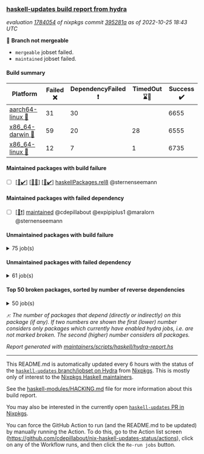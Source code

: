 ### [haskell-updates build report from hydra](https://hydra.nixos.org/jobset/nixpkgs/haskell-updates)
*evaluation [1784054](https://hydra.nixos.org/eval/1784054) of nixpkgs commit [395281a](https://github.com/NixOS/nixpkgs/commits/395281a0e9e764828297415d956bc1ab58003130) as of 2022-10-25 18:43 UTC*

:red_circle: **Branch not mergeable**
  * `mergeable` jobset failed.
  * `maintained` jobset failed.

#### Build summary

 | Platform | Failed :x: | DependencyFailed :heavy_exclamation_mark: | TimedOut :hourglass::no_entry_sign: | Success :heavy_check_mark: | 
 | --- | --- | --- | --- | --- | 
 | [aarch64-linux :iphone:](https://hydra.nixos.org/eval/1784054?filter=.aarch64-linux) | 31 | 30 |  | 6655 | 
 | [x86_64-darwin :apple:](https://hydra.nixos.org/eval/1784054?filter=.x86_64-darwin) | 59 | 20 | 28 | 6555 | 
 | [x86_64-linux :penguin:](https://hydra.nixos.org/eval/1784054?filter=.x86_64-linux) | 12 | 7 | 1 | 6735 | 
#### Maintained packages with build failure
- [ ] [[:iphone::heavy_check_mark:]](https://hydra.nixos.org/build/196421807) [[:apple::x:]](https://hydra.nixos.org/build/196413209) [[:penguin::heavy_check_mark:]](https://hydra.nixos.org/build/196423566) [haskellPackages.rel8](https://hydra.nixos.org/eval/1784054?filter=haskellPackages.rel8) @sternenseemann
#### Maintained packages with failed dependency
- [ ] [[:penguin::heavy_exclamation_mark:]](https://hydra.nixos.org/build/196426878) [maintained](https://hydra.nixos.org/eval/1784054?filter=maintained) @cdepillabout @expipiplus1 @maralorn @sternenseemann
#### Unmaintained packages with build failure
<details><summary>75 job(s) </summary>

- [ ] [[:iphone::x:]](https://hydra.nixos.org/build/196419181) [[:apple::heavy_check_mark:]](https://hydra.nixos.org/build/196410503) [[:penguin::heavy_check_mark:]](https://hydra.nixos.org/build/196413801) [haskellPackages.OrderedBits](https://hydra.nixos.org/eval/1784054?filter=haskellPackages.OrderedBits)  :arrow_heading_up: 5 | 36
- [ ] [[:iphone::heavy_check_mark:]](https://hydra.nixos.org/build/196404777) [[:apple::x:]](https://hydra.nixos.org/build/196416838) [[:penguin::heavy_check_mark:]](https://hydra.nixos.org/build/196420870) [haskellPackages.persistent-postgresql](https://hydra.nixos.org/eval/1784054?filter=haskellPackages.persistent-postgresql)  :arrow_heading_up: 5 | 24
- [ ] [[:iphone::x:]](https://hydra.nixos.org/build/196410164) [[:apple::heavy_check_mark:]](https://hydra.nixos.org/build/196411832) [[:penguin::heavy_check_mark:]](https://hydra.nixos.org/build/196412240) [haskellPackages.hw-json-simd](https://hydra.nixos.org/eval/1784054?filter=haskellPackages.hw-json-simd)  :arrow_heading_up: 4 | 8
- [ ] [[:iphone::x:]](https://hydra.nixos.org/build/196404666) [[:apple::heavy_check_mark:]](https://hydra.nixos.org/build/196419446) [[:penguin::heavy_check_mark:]](https://hydra.nixos.org/build/196404874) [haskellPackages.hw-simd](https://hydra.nixos.org/eval/1784054?filter=haskellPackages.hw-simd)  :arrow_heading_up: 4 | 8
- [ ] [[:iphone::x:]](https://hydra.nixos.org/build/196424852) [[:apple::x:]](https://hydra.nixos.org/build/196404831) [[:penguin::x:]](https://hydra.nixos.org/build/196419990) [haskellPackages.country](https://hydra.nixos.org/eval/1784054?filter=haskellPackages.country)  :arrow_heading_up: 2 | 2
- [ ] [[:iphone::x:]](https://hydra.nixos.org/build/196416598) [[:apple::heavy_check_mark:]](https://hydra.nixos.org/build/196421182) [[:penguin::heavy_check_mark:]](https://hydra.nixos.org/build/196423117) [haskellPackages.long-double](https://hydra.nixos.org/eval/1784054?filter=haskellPackages.long-double)  :arrow_heading_up: 2 | 2
- [ ] [[:iphone::x:]](https://hydra.nixos.org/build/196414531) [[:apple::x:]](https://hydra.nixos.org/build/196416009) [[:penguin::x:]](https://hydra.nixos.org/build/196412909) [haskellPackages.om-http](https://hydra.nixos.org/eval/1784054?filter=haskellPackages.om-http)  :arrow_heading_up: 2 | 2
- [ ] [[:iphone::x:]](https://hydra.nixos.org/build/196410842) [[:apple::x:]](https://hydra.nixos.org/build/196409180) [[:penguin::heavy_check_mark:]](https://hydra.nixos.org/build/196421434) [haskellPackages.quic](https://hydra.nixos.org/eval/1784054?filter=haskellPackages.quic)  :arrow_heading_up: 2 | 2
- [ ] [[:iphone::x:]](https://hydra.nixos.org/build/196406329) [[:apple::heavy_check_mark:]](https://hydra.nixos.org/build/196406423) [[:penguin::heavy_check_mark:]](https://hydra.nixos.org/build/196424340) [haskellPackages.freetype2](https://hydra.nixos.org/eval/1784054?filter=haskellPackages.freetype2)  :arrow_heading_up: 1 | 8
- [ ] [[:iphone::x:]](https://hydra.nixos.org/build/196409748) [[:apple::x:]](https://hydra.nixos.org/build/196406980) [[:penguin::x:]](https://hydra.nixos.org/build/196414889) [haskellPackages.union](https://hydra.nixos.org/eval/1784054?filter=haskellPackages.union)  :arrow_heading_up: 1 | 3
- [ ] [[:iphone::x:]](https://hydra.nixos.org/build/196419959) [[:apple::x:]](https://hydra.nixos.org/build/196405842) [[:penguin::heavy_check_mark:]](https://hydra.nixos.org/build/196420157) [haskellPackages.easytensor](https://hydra.nixos.org/eval/1784054?filter=haskellPackages.easytensor)  :arrow_heading_up: 1 | 1
- [ ] [[:iphone::x:]](https://hydra.nixos.org/build/196421209) [[:apple::x:]](https://hydra.nixos.org/build/196417133) [[:penguin::x:]](https://hydra.nixos.org/build/196414810) [haskellPackages.hoauth2-providers](https://hydra.nixos.org/eval/1784054?filter=haskellPackages.hoauth2-providers)  :arrow_heading_up: 1 | 1
- [ ] [[:iphone::x:]](https://hydra.nixos.org/build/196407823) [[:apple::heavy_check_mark:]](https://hydra.nixos.org/build/196413034) [[:penguin::heavy_check_mark:]](https://hydra.nixos.org/build/196419521) [haskellPackages.nlopt-haskell](https://hydra.nixos.org/eval/1784054?filter=haskellPackages.nlopt-haskell)  :arrow_heading_up: 1 | 1
- [ ] [[:iphone::heavy_check_mark:]](https://hydra.nixos.org/build/196404810) [[:apple::x:]](https://hydra.nixos.org/build/196411527) [[:penguin::heavy_check_mark:]](https://hydra.nixos.org/build/196417910) [haskellPackages.om-time](https://hydra.nixos.org/eval/1784054?filter=haskellPackages.om-time)  :arrow_heading_up: 1 | 1
- [ ] [[:iphone::x:]](https://hydra.nixos.org/build/196423680) [[:apple::hourglass::no_entry_sign:]](https://hydra.nixos.org/build/196422816) [[:penguin::heavy_check_mark:]](https://hydra.nixos.org/build/196421172) [haskellPackages.swisstable](https://hydra.nixos.org/eval/1784054?filter=haskellPackages.swisstable)  :arrow_heading_up: 1 | 1
- [ ] [[:iphone::x:]](https://hydra.nixos.org/build/196405687) [[:apple::heavy_check_mark:]](https://hydra.nixos.org/build/196408197) [[:penguin::heavy_check_mark:]](https://hydra.nixos.org/build/196422914) [haskellPackages.unicode-properties](https://hydra.nixos.org/eval/1784054?filter=haskellPackages.unicode-properties)  :arrow_heading_up: 1 | 1
- [ ] [[:iphone::x:]](https://hydra.nixos.org/build/196414378) [[:apple::heavy_check_mark:]](https://hydra.nixos.org/build/196413912) [[:penguin::heavy_check_mark:]](https://hydra.nixos.org/build/196410936) [haskellPackages.flatparse](https://hydra.nixos.org/eval/1784054?filter=haskellPackages.flatparse)  :arrow_heading_up: 0 | 15
- [ ] [[:iphone::x:]](https://hydra.nixos.org/build/196411763) [[:apple::x:]](https://hydra.nixos.org/build/196417019) [[:penguin::x:]](https://hydra.nixos.org/build/196405427) [haskellPackages.incipit](https://hydra.nixos.org/eval/1784054?filter=haskellPackages.incipit)  :arrow_heading_up: 0 | 11
- [ ] [[:iphone::heavy_check_mark:]](https://hydra.nixos.org/build/196405726) [[:apple::x:]](https://hydra.nixos.org/build/196420513) [[:penguin::heavy_check_mark:]](https://hydra.nixos.org/build/196421587) [haskellPackages.PyF](https://hydra.nixos.org/eval/1784054?filter=haskellPackages.PyF)  :arrow_heading_up: 0 | 4
- [ ] [[:iphone::heavy_check_mark:]](https://hydra.nixos.org/build/196404311) [[:apple::x:]](https://hydra.nixos.org/build/196404661) [[:penguin::heavy_check_mark:]](https://hydra.nixos.org/build/196404870) [haskellPackages.hmidi](https://hydra.nixos.org/eval/1784054?filter=haskellPackages.hmidi)  :arrow_heading_up: 0 | 4
- [ ] [[:iphone::heavy_check_mark:]](https://hydra.nixos.org/build/196404780) [[:apple::x:]](https://hydra.nixos.org/build/196406613) [[:penguin::heavy_check_mark:]](https://hydra.nixos.org/build/196407410) [haskellPackages.json-rpc](https://hydra.nixos.org/eval/1784054?filter=haskellPackages.json-rpc)  :arrow_heading_up: 0 | 2
- [ ] [[:iphone::heavy_check_mark:]](https://hydra.nixos.org/build/196414516) [[:apple::x:]](https://hydra.nixos.org/build/196405282) [[:penguin::heavy_check_mark:]](https://hydra.nixos.org/build/196409937) [haskellPackages.posix-socket](https://hydra.nixos.org/eval/1784054?filter=haskellPackages.posix-socket)  :arrow_heading_up: 0 | 2
- [ ] [[:iphone::heavy_check_mark:]](https://hydra.nixos.org/build/196406736) [[:apple::x:]](https://hydra.nixos.org/build/196421247) [[:penguin::heavy_check_mark:]](https://hydra.nixos.org/build/196412026) [haskellPackages.gi-gdkx11](https://hydra.nixos.org/eval/1784054?filter=haskellPackages.gi-gdkx11)  :arrow_heading_up: 0 | 1
- [ ] [[:iphone::heavy_check_mark:]](https://hydra.nixos.org/build/196420329) [[:apple::x:]](https://hydra.nixos.org/build/196420237) [[:penguin::heavy_check_mark:]](https://hydra.nixos.org/build/196415426) [haskellPackages.hamid](https://hydra.nixos.org/eval/1784054?filter=haskellPackages.hamid)  :arrow_heading_up: 0 | 1
- [ ] [[:iphone::heavy_check_mark:]](https://hydra.nixos.org/build/196421142) [[:apple::x:]](https://hydra.nixos.org/build/196406128) [[:penguin::heavy_check_mark:]](https://hydra.nixos.org/build/196414969) [haskellPackages.hmatrix-morpheus](https://hydra.nixos.org/eval/1784054?filter=haskellPackages.hmatrix-morpheus)  :arrow_heading_up: 0 | 1
- [ ] [[:iphone::heavy_check_mark:]](https://hydra.nixos.org/build/196414104) [[:apple::x:]](https://hydra.nixos.org/build/196419330) [[:penguin::heavy_check_mark:]](https://hydra.nixos.org/build/196405530) [haskellPackages.huckleberry](https://hydra.nixos.org/eval/1784054?filter=haskellPackages.huckleberry)  :arrow_heading_up: 0 | 1
- [ ] [[:iphone::x:]](https://hydra.nixos.org/build/196409957) [[:apple::heavy_check_mark:]](https://hydra.nixos.org/build/196410800) [[:penguin::heavy_check_mark:]](https://hydra.nixos.org/build/196406050) [haskellPackages.picosat](https://hydra.nixos.org/eval/1784054?filter=haskellPackages.picosat)  :arrow_heading_up: 0 | 1
- [ ] [[:iphone::heavy_check_mark:]](https://hydra.nixos.org/build/196422932) [[:apple::x:]](https://hydra.nixos.org/build/196417135) [[:penguin::heavy_check_mark:]](https://hydra.nixos.org/build/196404538) [haskellPackages.select](https://hydra.nixos.org/eval/1784054?filter=haskellPackages.select)  :arrow_heading_up: 0 | 1
- [ ] [[:iphone::heavy_check_mark:]](https://hydra.nixos.org/build/196422763) [[:apple::x:]](https://hydra.nixos.org/build/196404284) [[:penguin::heavy_check_mark:]](https://hydra.nixos.org/build/196421351) [haskellPackages.sysinfo](https://hydra.nixos.org/eval/1784054?filter=haskellPackages.sysinfo)  :arrow_heading_up: 0 | 1
- [ ] [[:iphone::heavy_check_mark:]](https://hydra.nixos.org/build/196405836) [[:apple::x:]](https://hydra.nixos.org/build/196404298) [[:penguin::heavy_check_mark:]](https://hydra.nixos.org/build/196407756) [haskellPackages.FractalArt](https://hydra.nixos.org/eval/1784054?filter=haskellPackages.FractalArt) 
- [ ] [[:iphone::x:]](https://hydra.nixos.org/build/196405484) [[:apple::heavy_check_mark:]](https://hydra.nixos.org/build/196407541) [[:penguin::heavy_check_mark:]](https://hydra.nixos.org/build/196409984) [haskellPackages.HsASA](https://hydra.nixos.org/eval/1784054?filter=haskellPackages.HsASA) 
- [ ] [[:iphone::x:]](https://hydra.nixos.org/build/196415896) [[:apple::x:]](https://hydra.nixos.org/build/196417770) [[:penguin::x:]](https://hydra.nixos.org/build/196413483) [haskellPackages.brick-panes](https://hydra.nixos.org/eval/1784054?filter=haskellPackages.brick-panes) 
- [ ] [[:iphone::heavy_check_mark:]](https://hydra.nixos.org/build/196414727) [[:apple::x:]](https://hydra.nixos.org/build/196417614) [[:penguin::heavy_check_mark:]](https://hydra.nixos.org/build/196422839) [haskellPackages.chiphunk](https://hydra.nixos.org/eval/1784054?filter=haskellPackages.chiphunk) 
- [ ] [[:iphone::x:]](https://hydra.nixos.org/build/196414618) [[:apple::heavy_check_mark:]](https://hydra.nixos.org/build/196407281) [[:penguin::heavy_check_mark:]](https://hydra.nixos.org/build/196410128) [haskellPackages.comfort-fftw](https://hydra.nixos.org/eval/1784054?filter=haskellPackages.comfort-fftw) 
- [ ] [[:iphone::heavy_check_mark:]](https://hydra.nixos.org/build/196415955) [[:apple::x:]](https://hydra.nixos.org/build/196422834) [[:penguin::heavy_check_mark:]](https://hydra.nixos.org/build/196417145) [haskellPackages.epub-tools](https://hydra.nixos.org/eval/1784054?filter=haskellPackages.epub-tools) 
- [ ] [[:iphone::heavy_check_mark:]](https://hydra.nixos.org/build/196406840) [[:apple::x:]](https://hydra.nixos.org/build/196412815) [[:penguin::heavy_check_mark:]](https://hydra.nixos.org/build/196420983) [haskellPackages.fudgets](https://hydra.nixos.org/eval/1784054?filter=haskellPackages.fudgets) 
- [ ] [[:iphone::heavy_check_mark:]](https://hydra.nixos.org/build/196423355) [[:apple::x:]](https://hydra.nixos.org/build/196421561) [[:penguin::heavy_check_mark:]](https://hydra.nixos.org/build/196422326) [haskellPackages.ghc-gc-hook](https://hydra.nixos.org/eval/1784054?filter=haskellPackages.ghc-gc-hook) 
- [ ] [[:apple::x:]](https://hydra.nixos.org/build/196409032) [haskellPackages.gi-gtkosxapplication](https://hydra.nixos.org/eval/1784054?filter=haskellPackages.gi-gtkosxapplication) 
- [ ] [[:iphone::x:]](https://hydra.nixos.org/build/196411975) [[:penguin::heavy_check_mark:]](https://hydra.nixos.org/build/196415100) [haskellPackages.gnome-keyring](https://hydra.nixos.org/eval/1784054?filter=haskellPackages.gnome-keyring) 
- [ ] [[:apple::x:]](https://hydra.nixos.org/build/196411014) [haskellPackages.gtk-mac-integration](https://hydra.nixos.org/eval/1784054?filter=haskellPackages.gtk-mac-integration) 
- [ ] [[:iphone::heavy_check_mark:]](https://hydra.nixos.org/build/196406571) [[:apple::x:]](https://hydra.nixos.org/build/196419762) [[:penguin::heavy_check_mark:]](https://hydra.nixos.org/build/196423902) [haskellPackages.gtk-traymanager](https://hydra.nixos.org/eval/1784054?filter=haskellPackages.gtk-traymanager) 
- [ ] [[:apple::x:]](https://hydra.nixos.org/build/196422848) [haskellPackages.gtk3-mac-integration](https://hydra.nixos.org/eval/1784054?filter=haskellPackages.gtk3-mac-integration) 
- [ ] [[:iphone::heavy_check_mark:]](https://hydra.nixos.org/build/196404881) [[:apple::x:]](https://hydra.nixos.org/build/196405673) [[:penguin::heavy_check_mark:]](https://hydra.nixos.org/build/196418904) [haskellPackages.hasql-th](https://hydra.nixos.org/eval/1784054?filter=haskellPackages.hasql-th) 
- [ ] [[:iphone::heavy_check_mark:]](https://hydra.nixos.org/build/196423052) [[:apple::x:]](https://hydra.nixos.org/build/196414907) [[:penguin::heavy_check_mark:]](https://hydra.nixos.org/build/196416429) [haskellPackages.hid](https://hydra.nixos.org/eval/1784054?filter=haskellPackages.hid) 
- [ ] [[:iphone::heavy_check_mark:]](https://hydra.nixos.org/build/196415496) [[:apple::x:]](https://hydra.nixos.org/build/196405774) [[:penguin::heavy_check_mark:]](https://hydra.nixos.org/build/196415190) [haskellPackages.highlight](https://hydra.nixos.org/eval/1784054?filter=haskellPackages.highlight) 
- [ ] [[:iphone::x:]](https://hydra.nixos.org/build/196406900) [[:apple::hourglass::no_entry_sign:]](https://hydra.nixos.org/build/196411967) [[:penguin::x:]](https://hydra.nixos.org/build/196404695) [haskellPackages.hslua-list](https://hydra.nixos.org/eval/1784054?filter=haskellPackages.hslua-list) 
- [ ] [[:iphone::heavy_check_mark:]](https://hydra.nixos.org/build/196419952) [[:apple::x:]](https://hydra.nixos.org/build/196408502) [[:penguin::heavy_check_mark:]](https://hydra.nixos.org/build/196404381) [haskellPackages.hsshellscript](https://hydra.nixos.org/eval/1784054?filter=haskellPackages.hsshellscript) 
- [ ] [[:iphone::heavy_check_mark:]](https://hydra.nixos.org/build/196409451) [[:apple::x:]](https://hydra.nixos.org/build/196424649) [[:penguin::heavy_check_mark:]](https://hydra.nixos.org/build/196418643) [haskellPackages.hssourceinfo](https://hydra.nixos.org/eval/1784054?filter=haskellPackages.hssourceinfo) 
- [ ] [[:iphone::x:]](https://hydra.nixos.org/build/196413166) [[:apple::x:]](https://hydra.nixos.org/build/196406507) [[:penguin::x:]](https://hydra.nixos.org/build/196413743) [haskellPackages.hxmppc](https://hydra.nixos.org/eval/1784054?filter=haskellPackages.hxmppc) 
- [ ] [[:iphone::heavy_check_mark:]](https://hydra.nixos.org/build/196408762) [[:apple::x:]](https://hydra.nixos.org/build/196421083) [[:penguin::heavy_check_mark:]](https://hydra.nixos.org/build/196406479) [haskellPackages.intricacy](https://hydra.nixos.org/eval/1784054?filter=haskellPackages.intricacy) 
- [ ] [[:iphone::heavy_check_mark:]](https://hydra.nixos.org/build/196417965) [[:apple::x:]](https://hydra.nixos.org/build/196409735) [[:penguin::heavy_check_mark:]](https://hydra.nixos.org/build/196422092) [haskellPackages.ipcvar](https://hydra.nixos.org/eval/1784054?filter=haskellPackages.ipcvar) 
- [ ] [[:iphone::x:]](https://hydra.nixos.org/build/196420225) [[:apple::heavy_check_mark:]](https://hydra.nixos.org/build/196421431) [[:penguin::heavy_check_mark:]](https://hydra.nixos.org/build/196420524) [haskellPackages.jammittools](https://hydra.nixos.org/eval/1784054?filter=haskellPackages.jammittools) 
- [ ] [[:apple::x:]](https://hydra.nixos.org/build/196406605) [haskellPackages.kqueue](https://hydra.nixos.org/eval/1784054?filter=haskellPackages.kqueue) 
- [ ] [[:iphone::heavy_check_mark:]](https://hydra.nixos.org/build/196423701) [[:apple::x:]](https://hydra.nixos.org/build/196418472) [[:penguin::heavy_check_mark:]](https://hydra.nixos.org/build/196424451) [haskellPackages.linux-framebuffer](https://hydra.nixos.org/eval/1784054?filter=haskellPackages.linux-framebuffer) 
- [ ] [[:iphone::heavy_check_mark:]](https://hydra.nixos.org/build/196415646) [[:apple::x:]](https://hydra.nixos.org/build/196413167) [[:penguin::heavy_check_mark:]](https://hydra.nixos.org/build/196414637) [haskellPackages.mediawiki2latex](https://hydra.nixos.org/eval/1784054?filter=haskellPackages.mediawiki2latex) 
- [ ] [[:iphone::heavy_check_mark:]](https://hydra.nixos.org/build/196419744) [[:apple::x:]](https://hydra.nixos.org/build/196413047) [[:penguin::heavy_check_mark:]](https://hydra.nixos.org/build/196412621) [haskellPackages.memfd](https://hydra.nixos.org/eval/1784054?filter=haskellPackages.memfd) 
- [ ] [[:iphone::heavy_check_mark:]](https://hydra.nixos.org/build/196421754) [[:apple::x:]](https://hydra.nixos.org/build/196409698) [[:penguin::heavy_check_mark:]](https://hydra.nixos.org/build/196411825) [haskellPackages.mercury-api](https://hydra.nixos.org/eval/1784054?filter=haskellPackages.mercury-api) 
- [ ] [[:iphone::x:]](https://hydra.nixos.org/build/196420356) [[:apple::x:]](https://hydra.nixos.org/build/196421409) [[:penguin::x:]](https://hydra.nixos.org/build/196416775) [haskellPackages.named-binary-tag](https://hydra.nixos.org/eval/1784054?filter=haskellPackages.named-binary-tag) 
- [ ] [[:iphone::heavy_check_mark:]](https://hydra.nixos.org/build/196415254) [[:apple::x:]](https://hydra.nixos.org/build/196407929) [[:penguin::heavy_check_mark:]](https://hydra.nixos.org/build/196413491) [haskellPackages.nix-serve-ng](https://hydra.nixos.org/eval/1784054?filter=haskellPackages.nix-serve-ng) 
- [ ] [[:iphone::heavy_check_mark:]](https://hydra.nixos.org/build/196418636) [[:apple::x:]](https://hydra.nixos.org/build/196414940) [[:penguin::heavy_check_mark:]](https://hydra.nixos.org/build/196405244) [haskellPackages.phatsort](https://hydra.nixos.org/eval/1784054?filter=haskellPackages.phatsort) 
- [ ] [[:iphone::heavy_check_mark:]](https://hydra.nixos.org/build/196420631) [[:apple::x:]](https://hydra.nixos.org/build/196412790) [[:penguin::heavy_check_mark:]](https://hydra.nixos.org/build/196413895) [haskellPackages.ping-wrapper](https://hydra.nixos.org/eval/1784054?filter=haskellPackages.ping-wrapper) 
- [ ] [[:iphone::heavy_check_mark:]](https://hydra.nixos.org/build/196415295) [[:apple::x:]](https://hydra.nixos.org/build/196418054) [[:penguin::heavy_check_mark:]](https://hydra.nixos.org/build/196415808) [haskellPackages.procex](https://hydra.nixos.org/eval/1784054?filter=haskellPackages.procex) 
- [ ] [[:iphone::x:]](https://hydra.nixos.org/build/196419980) [[:apple::x:]](https://hydra.nixos.org/build/196415687) [[:penguin::x:]](https://hydra.nixos.org/build/196417900) [haskellPackages.quickcheck-lockstep](https://hydra.nixos.org/eval/1784054?filter=haskellPackages.quickcheck-lockstep) 
- [ ] [[:iphone::x:]](https://hydra.nixos.org/build/196411469) [[:apple::heavy_check_mark:]](https://hydra.nixos.org/build/196420163) [[:penguin::heavy_check_mark:]](https://hydra.nixos.org/build/196407467) [haskellPackages.risc386](https://hydra.nixos.org/eval/1784054?filter=haskellPackages.risc386) 
- [ ] [[:iphone::heavy_check_mark:]](https://hydra.nixos.org/build/196419908) [[:apple::x:]](https://hydra.nixos.org/build/196413327) [[:penguin::heavy_check_mark:]](https://hydra.nixos.org/build/196409061) [haskellPackages.sfml-audio](https://hydra.nixos.org/eval/1784054?filter=haskellPackages.sfml-audio) 
- [ ] [[:iphone::heavy_check_mark:]](https://hydra.nixos.org/build/196412072) [[:apple::x:]](https://hydra.nixos.org/build/196415307) [[:penguin::heavy_check_mark:]](https://hydra.nixos.org/build/196410900) [haskellPackages.shared-memory](https://hydra.nixos.org/eval/1784054?filter=haskellPackages.shared-memory) 
- [ ] [[:iphone::x:]](https://hydra.nixos.org/build/196416387) [[:apple::x:]](https://hydra.nixos.org/build/196423172) [[:penguin::heavy_check_mark:]](https://hydra.nixos.org/build/196413707) [haskellPackages.slugify](https://hydra.nixos.org/eval/1784054?filter=haskellPackages.slugify) 
- [ ] [[:iphone::x:]](https://hydra.nixos.org/build/196424322) [[:apple::x:]](https://hydra.nixos.org/build/196411723) [[:penguin::x:]](https://hydra.nixos.org/build/196416287) [haskellPackages.swarm](https://hydra.nixos.org/eval/1784054?filter=haskellPackages.swarm) 
- [ ] [[:iphone::heavy_check_mark:]](https://hydra.nixos.org/build/196415161) [[:apple::x:]](https://hydra.nixos.org/build/196419440) [[:penguin::heavy_check_mark:]](https://hydra.nixos.org/build/196407591) [haskellPackages.tailfile-hinotify](https://hydra.nixos.org/eval/1784054?filter=haskellPackages.tailfile-hinotify) 
- [ ] [[:iphone::x:]](https://hydra.nixos.org/build/196422334) [[:apple::x:]](https://hydra.nixos.org/build/196418406) [[:penguin::x:]](https://hydra.nixos.org/build/196421460) [haskellPackages.test-lib](https://hydra.nixos.org/eval/1784054?filter=haskellPackages.test-lib) 
- [ ] [[:iphone::x:]](https://hydra.nixos.org/build/196413795) [[:apple::heavy_check_mark:]](https://hydra.nixos.org/build/196414695) [[:penguin::heavy_check_mark:]](https://hydra.nixos.org/build/196416632) [haskellPackages.wiringPi](https://hydra.nixos.org/eval/1784054?filter=haskellPackages.wiringPi) 
- [ ] [[:iphone::heavy_check_mark:]](https://hydra.nixos.org/build/196411339) [[:apple::x:]](https://hydra.nixos.org/build/196406099) [[:penguin::heavy_check_mark:]](https://hydra.nixos.org/build/196416612) [haskellPackages.xmonad-utils](https://hydra.nixos.org/eval/1784054?filter=haskellPackages.xmonad-utils) 
- [ ] [[:iphone::heavy_check_mark:]](https://hydra.nixos.org/build/196416033) [[:apple::x:]](https://hydra.nixos.org/build/196415892) [[:penguin::heavy_check_mark:]](https://hydra.nixos.org/build/196405200) [haskellPackages.yoga](https://hydra.nixos.org/eval/1784054?filter=haskellPackages.yoga) 
- [ ] [[:iphone::heavy_check_mark:]](https://hydra.nixos.org/build/196413019) [[:apple::x:]](https://hydra.nixos.org/build/196410691) [[:penguin::heavy_check_mark:]](https://hydra.nixos.org/build/196414757) [haskellPackages.zot](https://hydra.nixos.org/eval/1784054?filter=haskellPackages.zot) 
- [ ] [[:iphone::heavy_check_mark:]](https://hydra.nixos.org/build/196423616) [[:apple::x:]](https://hydra.nixos.org/build/196419599) [[:penguin::heavy_check_mark:]](https://hydra.nixos.org/build/196404486) [haskellPackages.zxcvbn-c](https://hydra.nixos.org/eval/1784054?filter=haskellPackages.zxcvbn-c) 
</details>

#### Unmaintained packages with failed dependency
<details><summary>61 job(s) </summary>

- [ ] [[:iphone::heavy_check_mark:]](https://hydra.nixos.org/build/196417357) [[:apple::heavy_exclamation_mark:]](https://hydra.nixos.org/build/196416817) [[:penguin::heavy_check_mark:]](https://hydra.nixos.org/build/196423706) [haskellPackages.esqueleto](https://hydra.nixos.org/eval/1784054?filter=haskellPackages.esqueleto)  :arrow_heading_up: 5 | 22
- [ ] [[:iphone::heavy_exclamation_mark:]](https://hydra.nixos.org/build/196416061) [[:apple::heavy_check_mark:]](https://hydra.nixos.org/build/196420657) [[:penguin::heavy_check_mark:]](https://hydra.nixos.org/build/196404375) [haskellPackages.PrimitiveArray](https://hydra.nixos.org/eval/1784054?filter=haskellPackages.PrimitiveArray)  :arrow_heading_up: 4 | 35
- [ ] [hpack](https://hydra.nixos.org/eval/1784054?filter=hpack)  :arrow_heading_up: 4 | 14
  - [[:iphone::heavy_check_mark:]](https://hydra.nixos.org/build/196410349) [[:apple::heavy_check_mark:]](https://hydra.nixos.org/build/196422628) [[:penguin::heavy_check_mark:]](https://hydra.nixos.org/build/196404708) [toplevel](https://hydra.nixos.org/eval/1784054?filter=hpack)
  - [[:iphone::heavy_check_mark:]](https://hydra.nixos.org/build/196413270) [[:apple::heavy_check_mark:]](https://hydra.nixos.org/build/196422105) [[:penguin::heavy_check_mark:]](https://hydra.nixos.org/build/196420330) [haskell.packages.ghc8107](https://hydra.nixos.org/eval/1784054?filter=haskell.packages.ghc8107.hpack)
  - [[:iphone::heavy_check_mark:]](https://hydra.nixos.org/build/196412578) [[:apple::heavy_check_mark:]](https://hydra.nixos.org/build/196421947) [[:penguin::heavy_check_mark:]](https://hydra.nixos.org/build/196413020) [haskell.packages.ghc884](https://hydra.nixos.org/eval/1784054?filter=haskell.packages.ghc884.hpack)
  - [[:iphone::heavy_check_mark:]](https://hydra.nixos.org/build/196421895) [[:apple::heavy_check_mark:]](https://hydra.nixos.org/build/196415491) [[:penguin::heavy_check_mark:]](https://hydra.nixos.org/build/196408410) [haskell.packages.ghc902](https://hydra.nixos.org/eval/1784054?filter=haskell.packages.ghc902.hpack)
  - [[:iphone::heavy_check_mark:]](https://hydra.nixos.org/build/196417023) [[:apple::heavy_check_mark:]](https://hydra.nixos.org/build/196413192) [[:penguin::heavy_check_mark:]](https://hydra.nixos.org/build/196404905) [haskell.packages.ghc924](https://hydra.nixos.org/eval/1784054?filter=haskell.packages.ghc924.hpack)
  - [[:iphone::heavy_exclamation_mark:]](https://hydra.nixos.org/build/196418155) [[:apple::hourglass::no_entry_sign:]](https://hydra.nixos.org/build/196423985) [[:penguin::heavy_check_mark:]](https://hydra.nixos.org/build/196408177) [haskell.packages.ghc942](https://hydra.nixos.org/eval/1784054?filter=haskell.packages.ghc942.hpack)
  - [[:iphone::heavy_check_mark:]](https://hydra.nixos.org/build/196422379) [[:apple::heavy_check_mark:]](https://hydra.nixos.org/build/196419683) [[:penguin::heavy_check_mark:]](https://hydra.nixos.org/build/196404998) [haskellPackages](https://hydra.nixos.org/eval/1784054?filter=haskellPackages.hpack)
- [ ] [[:iphone::heavy_exclamation_mark:]](https://hydra.nixos.org/build/196418651) [[:apple::heavy_check_mark:]](https://hydra.nixos.org/build/196416044) [[:penguin::heavy_check_mark:]](https://hydra.nixos.org/build/196406499) [haskellPackages.BiobaseTypes](https://hydra.nixos.org/eval/1784054?filter=haskellPackages.BiobaseTypes)  :arrow_heading_up: 3 | 21
- [ ] [[:iphone::heavy_exclamation_mark:]](https://hydra.nixos.org/build/196420190) [[:apple::heavy_check_mark:]](https://hydra.nixos.org/build/196416211) [[:penguin::heavy_check_mark:]](https://hydra.nixos.org/build/196418220) [haskellPackages.hw-json-standard-cursor](https://hydra.nixos.org/eval/1784054?filter=haskellPackages.hw-json-standard-cursor)  :arrow_heading_up: 2 | 6
- [ ] [[:iphone::heavy_exclamation_mark:]](https://hydra.nixos.org/build/196424186) [[:apple::heavy_check_mark:]](https://hydra.nixos.org/build/196414471) [[:penguin::heavy_check_mark:]](https://hydra.nixos.org/build/196417378) [haskellPackages.hw-json-simple-cursor](https://hydra.nixos.org/eval/1784054?filter=haskellPackages.hw-json-simple-cursor)  :arrow_heading_up: 2 | 4
- [ ] [[:iphone::heavy_exclamation_mark:]](https://hydra.nixos.org/build/196418713) [[:apple::heavy_check_mark:]](https://hydra.nixos.org/build/196420289) [[:penguin::heavy_check_mark:]](https://hydra.nixos.org/build/196413517) [haskellPackages.BiobaseENA](https://hydra.nixos.org/eval/1784054?filter=haskellPackages.BiobaseENA)  :arrow_heading_up: 1 | 18
- [ ] [hoogle](https://hydra.nixos.org/eval/1784054?filter=hoogle)  :arrow_heading_up: 1 | 3
  - [[:iphone::heavy_check_mark:]](https://hydra.nixos.org/build/196422115) [[:apple::heavy_check_mark:]](https://hydra.nixos.org/build/196405881) [[:penguin::heavy_check_mark:]](https://hydra.nixos.org/build/196423603) [haskell.packages.ghc8107](https://hydra.nixos.org/eval/1784054?filter=haskell.packages.ghc8107.hoogle)
  - [[:iphone::heavy_check_mark:]](https://hydra.nixos.org/build/196422786) [[:apple::heavy_check_mark:]](https://hydra.nixos.org/build/196414447) [[:penguin::heavy_check_mark:]](https://hydra.nixos.org/build/196422971) [haskell.packages.ghc884](https://hydra.nixos.org/eval/1784054?filter=haskell.packages.ghc884.hoogle)
  - [[:iphone::heavy_check_mark:]](https://hydra.nixos.org/build/196418055) [[:apple::heavy_check_mark:]](https://hydra.nixos.org/build/196420840) [[:penguin::heavy_check_mark:]](https://hydra.nixos.org/build/196407018) [haskell.packages.ghc902](https://hydra.nixos.org/eval/1784054?filter=haskell.packages.ghc902.hoogle)
  - [[:iphone::heavy_check_mark:]](https://hydra.nixos.org/build/196410717) [[:apple::heavy_check_mark:]](https://hydra.nixos.org/build/196404547) [[:penguin::heavy_check_mark:]](https://hydra.nixos.org/build/196416037) [haskell.packages.ghc924](https://hydra.nixos.org/eval/1784054?filter=haskell.packages.ghc924.hoogle)
  - [[:iphone::heavy_exclamation_mark:]](https://hydra.nixos.org/build/196417447) [[:apple::hourglass::no_entry_sign:]](https://hydra.nixos.org/build/196420767) [[:penguin::heavy_check_mark:]](https://hydra.nixos.org/build/196412797) [haskell.packages.ghc942](https://hydra.nixos.org/eval/1784054?filter=haskell.packages.ghc942.hoogle)
  - [[:iphone::heavy_check_mark:]](https://hydra.nixos.org/build/196415131) [[:apple::heavy_check_mark:]](https://hydra.nixos.org/build/196408119) [[:penguin::heavy_check_mark:]](https://hydra.nixos.org/build/196421788) [haskellPackages](https://hydra.nixos.org/eval/1784054?filter=haskellPackages.hoogle)
- [ ] [[:iphone::heavy_exclamation_mark:]](https://hydra.nixos.org/build/196404383) [[:apple::heavy_check_mark:]](https://hydra.nixos.org/build/196414501) [[:penguin::heavy_check_mark:]](https://hydra.nixos.org/build/196419241) [haskellPackages.hw-json](https://hydra.nixos.org/eval/1784054?filter=haskellPackages.hw-json)  :arrow_heading_up: 1 | 3
- [ ] [[:iphone::heavy_exclamation_mark:]](https://hydra.nixos.org/build/196417524) [[:apple::heavy_exclamation_mark:]](https://hydra.nixos.org/build/196410882) [[:penguin::heavy_exclamation_mark:]](https://hydra.nixos.org/build/196417535) [haskellPackages.bcp47](https://hydra.nixos.org/eval/1784054?filter=haskellPackages.bcp47)  :arrow_heading_up: 1 | 1
- [ ] [[:iphone::heavy_exclamation_mark:]](https://hydra.nixos.org/build/196407642) [[:apple::heavy_exclamation_mark:]](https://hydra.nixos.org/build/196406100) [[:penguin::heavy_check_mark:]](https://hydra.nixos.org/build/196405639) [haskellPackages.http3](https://hydra.nixos.org/eval/1784054?filter=haskellPackages.http3)  :arrow_heading_up: 1 | 1
- [ ] [[:iphone::heavy_exclamation_mark:]](https://hydra.nixos.org/build/196411647) [[:apple::heavy_exclamation_mark:]](https://hydra.nixos.org/build/196408732) [[:penguin::heavy_exclamation_mark:]](https://hydra.nixos.org/build/196404618) [haskellPackages.om-kubernetes](https://hydra.nixos.org/eval/1784054?filter=haskellPackages.om-kubernetes)  :arrow_heading_up: 1 | 1
- [ ] [[:iphone::heavy_check_mark:]](https://hydra.nixos.org/build/196424401) [[:apple::heavy_exclamation_mark:]](https://hydra.nixos.org/build/196420045) [[:penguin::heavy_check_mark:]](https://hydra.nixos.org/build/196413468) [haskellPackages.persistent-postgresql-streaming](https://hydra.nixos.org/eval/1784054?filter=haskellPackages.persistent-postgresql-streaming)  :arrow_heading_up: 1 | 1
- [ ] [[:iphone::heavy_exclamation_mark:]](https://hydra.nixos.org/build/196406706) [[:apple::heavy_check_mark:]](https://hydra.nixos.org/build/196418453) [[:penguin::heavy_check_mark:]](https://hydra.nixos.org/build/196415598) [haskellPackages.BiobaseXNA](https://hydra.nixos.org/eval/1784054?filter=haskellPackages.BiobaseXNA)  :arrow_heading_up: 0 | 17
- [ ] [[:iphone::heavy_exclamation_mark:]](https://hydra.nixos.org/build/196413899) [[:apple::heavy_check_mark:]](https://hydra.nixos.org/build/196421376) [[:penguin::heavy_check_mark:]](https://hydra.nixos.org/build/196419235) [haskellPackages.BiobaseFasta](https://hydra.nixos.org/eval/1784054?filter=haskellPackages.BiobaseFasta)  :arrow_heading_up: 0 | 3
- [ ] [[:iphone::heavy_exclamation_mark:]](https://hydra.nixos.org/build/196415915) [[:apple::heavy_check_mark:]](https://hydra.nixos.org/build/196411921) [[:penguin::heavy_check_mark:]](https://hydra.nixos.org/build/196405221) [haskellPackages.hw-dsv](https://hydra.nixos.org/eval/1784054?filter=haskellPackages.hw-dsv)  :arrow_heading_up: 0 | 3
- [ ] [[:iphone::heavy_exclamation_mark:]](https://hydra.nixos.org/build/196424359) [[:apple::heavy_check_mark:]](https://hydra.nixos.org/build/196409394) [[:penguin::heavy_check_mark:]](https://hydra.nixos.org/build/196421150) [haskellPackages.hw-json-lens](https://hydra.nixos.org/eval/1784054?filter=haskellPackages.hw-json-lens)  :arrow_heading_up: 0 | 1
- [ ] [[:iphone::heavy_check_mark:]](https://hydra.nixos.org/build/196415144) [[:apple::heavy_exclamation_mark:]](https://hydra.nixos.org/build/196422804) [[:penguin::heavy_check_mark:]](https://hydra.nixos.org/build/196421232) [haskellPackages.snaplet-persistent](https://hydra.nixos.org/eval/1784054?filter=haskellPackages.snaplet-persistent)  :arrow_heading_up: 0 | 1
- [ ] [[:apple::heavy_exclamation_mark:]](https://hydra.nixos.org/build/196421393) [[:penguin::heavy_exclamation_mark:]](https://hydra.nixos.org/build/196420936) [haskellPackages.verifiable-expressions](https://hydra.nixos.org/eval/1784054?filter=haskellPackages.verifiable-expressions)  :arrow_heading_up: 0 | 1
- [ ] [[:iphone::heavy_exclamation_mark:]](https://hydra.nixos.org/build/196406130) [[:apple::heavy_check_mark:]](https://hydra.nixos.org/build/196421167) [[:penguin::heavy_check_mark:]](https://hydra.nixos.org/build/196414487) [haskellPackages.align-audio](https://hydra.nixos.org/eval/1784054?filter=haskellPackages.align-audio) 
- [ ] [[:iphone::heavy_exclamation_mark:]](https://hydra.nixos.org/build/196410568) [[:apple::heavy_exclamation_mark:]](https://hydra.nixos.org/build/196414551) [[:penguin::heavy_exclamation_mark:]](https://hydra.nixos.org/build/196405878) [haskellPackages.bcp47-orphans](https://hydra.nixos.org/eval/1784054?filter=haskellPackages.bcp47-orphans) 
- [ ] [cabal2nix-unstable](https://hydra.nixos.org/eval/1784054?filter=cabal2nix-unstable) 
  - [[:iphone::heavy_check_mark:]](https://hydra.nixos.org/build/196424937) [[:apple::heavy_check_mark:]](https://hydra.nixos.org/build/196424947) [[:penguin::heavy_check_mark:]](https://hydra.nixos.org/build/196424934) [haskell.packages.ghc8107](https://hydra.nixos.org/eval/1784054?filter=haskell.packages.ghc8107.cabal2nix-unstable)
  - [[:iphone::heavy_check_mark:]](https://hydra.nixos.org/build/196424939) [[:apple::heavy_check_mark:]](https://hydra.nixos.org/build/196424949) [[:penguin::heavy_check_mark:]](https://hydra.nixos.org/build/196424945) [haskell.packages.ghc884](https://hydra.nixos.org/eval/1784054?filter=haskell.packages.ghc884.cabal2nix-unstable)
  - [[:iphone::heavy_check_mark:]](https://hydra.nixos.org/build/196424935) [[:apple::heavy_check_mark:]](https://hydra.nixos.org/build/196424940) [[:penguin::heavy_check_mark:]](https://hydra.nixos.org/build/196424946) [haskell.packages.ghc902](https://hydra.nixos.org/eval/1784054?filter=haskell.packages.ghc902.cabal2nix-unstable)
  - [[:iphone::heavy_check_mark:]](https://hydra.nixos.org/build/196424930) [[:apple::heavy_check_mark:]](https://hydra.nixos.org/build/196424941) [[:penguin::heavy_check_mark:]](https://hydra.nixos.org/build/196424943) [haskell.packages.ghc924](https://hydra.nixos.org/eval/1784054?filter=haskell.packages.ghc924.cabal2nix-unstable)
  - [[:iphone::heavy_exclamation_mark:]](https://hydra.nixos.org/build/196424948) [[:apple::hourglass::no_entry_sign:]](https://hydra.nixos.org/build/196424942) [[:penguin::heavy_check_mark:]](https://hydra.nixos.org/build/196424944) [haskell.packages.ghc942](https://hydra.nixos.org/eval/1784054?filter=haskell.packages.ghc942.cabal2nix-unstable)
  - [[:iphone::heavy_check_mark:]](https://hydra.nixos.org/build/196424936) [[:apple::heavy_check_mark:]](https://hydra.nixos.org/build/196424938) [[:penguin::heavy_check_mark:]](https://hydra.nixos.org/build/196424933) [haskellPackages](https://hydra.nixos.org/eval/1784054?filter=haskellPackages.cabal2nix-unstable)
- [ ] [[:iphone::heavy_exclamation_mark:]](https://hydra.nixos.org/build/196406227) [[:apple::heavy_exclamation_mark:]](https://hydra.nixos.org/build/196421655) [[:penguin::heavy_check_mark:]](https://hydra.nixos.org/build/196406293) [haskellPackages.easytensor-vulkan](https://hydra.nixos.org/eval/1784054?filter=haskellPackages.easytensor-vulkan) 
- [ ] [[:iphone::heavy_check_mark:]](https://hydra.nixos.org/build/196409286) [[:apple::heavy_exclamation_mark:]](https://hydra.nixos.org/build/196404435) [[:penguin::heavy_check_mark:]](https://hydra.nixos.org/build/196411930) [haskellPackages.espial](https://hydra.nixos.org/eval/1784054?filter=haskellPackages.espial) 
- [ ] [[:iphone::heavy_check_mark:]](https://hydra.nixos.org/build/196414835) [[:apple::heavy_exclamation_mark:]](https://hydra.nixos.org/build/196421081) [[:penguin::heavy_check_mark:]](https://hydra.nixos.org/build/196416236) [haskellPackages.esqueleto-streaming](https://hydra.nixos.org/eval/1784054?filter=haskellPackages.esqueleto-streaming) 
- [ ] [[:iphone::heavy_check_mark:]](https://hydra.nixos.org/build/196418284) [[:apple::heavy_exclamation_mark:]](https://hydra.nixos.org/build/196408785) [[:penguin::heavy_check_mark:]](https://hydra.nixos.org/build/196408260) [haskellPackages.experimenter](https://hydra.nixos.org/eval/1784054?filter=haskellPackages.experimenter) 
- [ ] [[:iphone::heavy_exclamation_mark:]](https://hydra.nixos.org/build/196422142) [[:apple::heavy_check_mark:]](https://hydra.nixos.org/build/196424131) [[:penguin::heavy_check_mark:]](https://hydra.nixos.org/build/196416860) [haskellPackages.harfbuzz-pure](https://hydra.nixos.org/eval/1784054?filter=haskellPackages.harfbuzz-pure) 
- [ ] [[:iphone::heavy_check_mark:]](https://hydra.nixos.org/build/196422478) [[:apple::heavy_exclamation_mark:]](https://hydra.nixos.org/build/196405678) [[:penguin::heavy_check_mark:]](https://hydra.nixos.org/build/196407874) [haskellPackages.heroku-persistent](https://hydra.nixos.org/eval/1784054?filter=haskellPackages.heroku-persistent) 
- [ ] [[:iphone::heavy_exclamation_mark:]](https://hydra.nixos.org/build/196411034) [[:apple::heavy_check_mark:]](https://hydra.nixos.org/build/196419255) [[:penguin::heavy_check_mark:]](https://hydra.nixos.org/build/196423954) [haskellPackages.hmatrix-nlopt](https://hydra.nixos.org/eval/1784054?filter=haskellPackages.hmatrix-nlopt) 
- [ ] [[:iphone::heavy_exclamation_mark:]](https://hydra.nixos.org/build/196424245) [[:apple::heavy_exclamation_mark:]](https://hydra.nixos.org/build/196423305) [[:penguin::heavy_exclamation_mark:]](https://hydra.nixos.org/build/196423322) [haskellPackages.hoauth2-providers-tutorial](https://hydra.nixos.org/eval/1784054?filter=haskellPackages.hoauth2-providers-tutorial) 
- [ ] [[:iphone::heavy_exclamation_mark:]](https://hydra.nixos.org/build/196421891) [[:apple::hourglass::no_entry_sign:]](https://hydra.nixos.org/build/196411243) [[:penguin::heavy_check_mark:]](https://hydra.nixos.org/build/196414901) [haskellPackages.hs-swisstable-hashtables-class](https://hydra.nixos.org/eval/1784054?filter=haskellPackages.hs-swisstable-hashtables-class) 
- [ ] [[:iphone::heavy_exclamation_mark:]](https://hydra.nixos.org/build/196414958) [[:apple::heavy_check_mark:]](https://hydra.nixos.org/build/196418504) [[:penguin::heavy_check_mark:]](https://hydra.nixos.org/build/196405818) [haskellPackages.hw-simd-cli](https://hydra.nixos.org/eval/1784054?filter=haskellPackages.hw-simd-cli) 
- [ ] [[:iphone::heavy_exclamation_mark:]](https://hydra.nixos.org/build/196408744) [[:apple::heavy_exclamation_mark:]](https://hydra.nixos.org/build/196407451) [[:penguin::heavy_exclamation_mark:]](https://hydra.nixos.org/build/196423883) [haskellPackages.mywork](https://hydra.nixos.org/eval/1784054?filter=haskellPackages.mywork) 
- [ ] [[:iphone::heavy_check_mark:]](https://hydra.nixos.org/build/196417052) [[:apple::heavy_exclamation_mark:]](https://hydra.nixos.org/build/196415951) [[:penguin::heavy_check_mark:]](https://hydra.nixos.org/build/196418626) [haskellPackages.persistent-mtl](https://hydra.nixos.org/eval/1784054?filter=haskellPackages.persistent-mtl) 
- [ ] [[:iphone::heavy_check_mark:]](https://hydra.nixos.org/build/196413168) [[:apple::heavy_exclamation_mark:]](https://hydra.nixos.org/build/196420733) [[:penguin::heavy_check_mark:]](https://hydra.nixos.org/build/196420924) [haskellPackages.persistent-pagination](https://hydra.nixos.org/eval/1784054?filter=haskellPackages.persistent-pagination) 
- [ ] [[:iphone::heavy_check_mark:]](https://hydra.nixos.org/build/196416861) [[:apple::heavy_exclamation_mark:]](https://hydra.nixos.org/build/196406824) [[:penguin::heavy_check_mark:]](https://hydra.nixos.org/build/196415592) [haskellPackages.persistent-typed-db](https://hydra.nixos.org/eval/1784054?filter=haskellPackages.persistent-typed-db) 
- [ ] [[:iphone::heavy_exclamation_mark:]](https://hydra.nixos.org/build/196406939) [[:apple::heavy_check_mark:]](https://hydra.nixos.org/build/196422992) [[:penguin::heavy_check_mark:]](https://hydra.nixos.org/build/196422899) [haskellPackages.rounded](https://hydra.nixos.org/eval/1784054?filter=haskellPackages.rounded) 
- [ ] [[:iphone::heavy_exclamation_mark:]](https://hydra.nixos.org/build/196408895) [[:apple::heavy_check_mark:]](https://hydra.nixos.org/build/196405809) [[:penguin::heavy_check_mark:]](https://hydra.nixos.org/build/196411612) [haskellPackages.rounded-hw](https://hydra.nixos.org/eval/1784054?filter=haskellPackages.rounded-hw) 
- [ ] [[:iphone::heavy_exclamation_mark:]](https://hydra.nixos.org/build/196422097) [[:apple::heavy_check_mark:]](https://hydra.nixos.org/build/196424474) [[:penguin::heavy_check_mark:]](https://hydra.nixos.org/build/196413853) [haskellPackages.sound-collage](https://hydra.nixos.org/eval/1784054?filter=haskellPackages.sound-collage) 
- [ ] [[:iphone::heavy_exclamation_mark:]](https://hydra.nixos.org/build/196423771) [[:apple::heavy_check_mark:]](https://hydra.nixos.org/build/196420975) [[:penguin::heavy_check_mark:]](https://hydra.nixos.org/build/196420852) [haskellPackages.unicode-names](https://hydra.nixos.org/eval/1784054?filter=haskellPackages.unicode-names) 
- [ ] [[:iphone::heavy_exclamation_mark:]](https://hydra.nixos.org/build/196405261) [[:apple::heavy_exclamation_mark:]](https://hydra.nixos.org/build/196419877) [[:penguin::heavy_check_mark:]](https://hydra.nixos.org/build/196406775) [haskellPackages.warp-quic](https://hydra.nixos.org/eval/1784054?filter=haskellPackages.warp-quic) 
- [ ] [[:iphone::heavy_check_mark:]](https://hydra.nixos.org/build/196417124) [[:apple::heavy_exclamation_mark:]](https://hydra.nixos.org/build/196419615) [[:penguin::heavy_check_mark:]](https://hydra.nixos.org/build/196410102) [haskellPackages.xbattbar](https://hydra.nixos.org/eval/1784054?filter=haskellPackages.xbattbar) 
</details>

#### Top 50 broken packages, sorted by number of reverse dependencies
<details><summary>50 job(s) </summary>

[amazonka-core](https://packdeps.haskellers.com/reverse/amazonka-core) :arrow_heading_up: 185  
[gogol-core](https://packdeps.haskellers.com/reverse/gogol-core) :arrow_heading_up: 184  
[haskell98](https://packdeps.haskellers.com/reverse/haskell98) :arrow_heading_up: 153  
[enumerator](https://packdeps.haskellers.com/reverse/enumerator) :arrow_heading_up: 56  
[util](https://packdeps.haskellers.com/reverse/util) :arrow_heading_up: 49  
[derive](https://packdeps.haskellers.com/reverse/derive) :arrow_heading_up: 48  
[amazonka](https://packdeps.haskellers.com/reverse/amazonka) :arrow_heading_up: 43  
[accelerate](https://packdeps.haskellers.com/reverse/accelerate) :arrow_heading_up: 42  
[parseargs](https://packdeps.haskellers.com/reverse/parseargs) :arrow_heading_up: 42  
[MonadCatchIO-transformers](https://packdeps.haskellers.com/reverse/MonadCatchIO-transformers) :arrow_heading_up: 41  
[data-lens](https://packdeps.haskellers.com/reverse/data-lens) :arrow_heading_up: 33  
[rank1dynamic](https://packdeps.haskellers.com/reverse/rank1dynamic) :arrow_heading_up: 33  
[distributed-static](https://packdeps.haskellers.com/reverse/distributed-static) :arrow_heading_up: 31  
[language-ecmascript](https://packdeps.haskellers.com/reverse/language-ecmascript) :arrow_heading_up: 31  
[distributed-process](https://packdeps.haskellers.com/reverse/distributed-process) :arrow_heading_up: 30  
[iteratee](https://packdeps.haskellers.com/reverse/iteratee) :arrow_heading_up: 29  
[jmacro](https://packdeps.haskellers.com/reverse/jmacro) :arrow_heading_up: 29  
[mmsyn3](https://packdeps.haskellers.com/reverse/mmsyn3) :arrow_heading_up: 28  
[autodocodec-yaml](https://packdeps.haskellers.com/reverse/autodocodec-yaml) :arrow_heading_up: 27  
[crypto-numbers](https://packdeps.haskellers.com/reverse/crypto-numbers) :arrow_heading_up: 25  
[either-unwrap](https://packdeps.haskellers.com/reverse/either-unwrap) :arrow_heading_up: 25  
[sydtest](https://packdeps.haskellers.com/reverse/sydtest) :arrow_heading_up: 24  
[crypto-pubkey](https://packdeps.haskellers.com/reverse/crypto-pubkey) :arrow_heading_up: 22  
[haskelldb](https://packdeps.haskellers.com/reverse/haskelldb) :arrow_heading_up: 22  
[wxdirect](https://packdeps.haskellers.com/reverse/wxdirect) :arrow_heading_up: 22  
[alg](https://packdeps.haskellers.com/reverse/alg) :arrow_heading_up: 21  
[amazonka-s3](https://packdeps.haskellers.com/reverse/amazonka-s3) :arrow_heading_up: 21  
[mmsyn2](https://packdeps.haskellers.com/reverse/mmsyn2) :arrow_heading_up: 21  
[wxc](https://packdeps.haskellers.com/reverse/wxc) :arrow_heading_up: 21  
[biocore](https://packdeps.haskellers.com/reverse/biocore) :arrow_heading_up: 20  
[wxcore](https://packdeps.haskellers.com/reverse/wxcore) :arrow_heading_up: 20  
[attoparsec-enumerator](https://packdeps.haskellers.com/reverse/attoparsec-enumerator) :arrow_heading_up: 19  
[bytestring-show](https://packdeps.haskellers.com/reverse/bytestring-show) :arrow_heading_up: 19  
[fay](https://packdeps.haskellers.com/reverse/fay) :arrow_heading_up: 19  
[wx](https://packdeps.haskellers.com/reverse/wx) :arrow_heading_up: 19  
[asn1-data](https://packdeps.haskellers.com/reverse/asn1-data) :arrow_heading_up: 18  
[dbus-core](https://packdeps.haskellers.com/reverse/dbus-core) :arrow_heading_up: 18  
[gtksourceview2](https://packdeps.haskellers.com/reverse/gtksourceview2) :arrow_heading_up: 18  
[ukrainian-phonetics-basic](https://packdeps.haskellers.com/reverse/ukrainian-phonetics-basic) :arrow_heading_up: 18  
[HGamer3D-Data](https://packdeps.haskellers.com/reverse/HGamer3D-Data) :arrow_heading_up: 17  
[certificate](https://packdeps.haskellers.com/reverse/certificate) :arrow_heading_up: 17  
[dbus-client](https://packdeps.haskellers.com/reverse/dbus-client) :arrow_heading_up: 17  
[gconf](https://packdeps.haskellers.com/reverse/gconf) :arrow_heading_up: 17  
[gtk-serialized-event](https://packdeps.haskellers.com/reverse/gtk-serialized-event) :arrow_heading_up: 17  
[cuda](https://packdeps.haskellers.com/reverse/cuda) :arrow_heading_up: 16  
[happstack-jmacro](https://packdeps.haskellers.com/reverse/happstack-jmacro) :arrow_heading_up: 16  
[manatee-core](https://packdeps.haskellers.com/reverse/manatee-core) :arrow_heading_up: 16  
[monads-fd](https://packdeps.haskellers.com/reverse/monads-fd) :arrow_heading_up: 16  
[tls-extra](https://packdeps.haskellers.com/reverse/tls-extra) :arrow_heading_up: 16  
[ADPfusion](https://packdeps.haskellers.com/reverse/ADPfusion) :arrow_heading_up: 15  
</details>


*:arrow_heading_up:: The number of packages that depend (directly or indirectly) on this package (if any). If two numbers are shown the first (lower) number considers only packages which currently have enabled hydra jobs, i.e. are not marked broken. The second (higher) number considers all packages.*

*Report generated with [maintainers/scripts/haskell/hydra-report.hs](https://github.com/NixOS/nixpkgs/blob/haskell-updates/maintainers/scripts/haskell/hydra-report.sh)*


----------------------------------------------------------------------

This README.md is automatically updated every 6 hours with the status of the
[`haskell-updates` branch/jobset on Hydra](https://hydra.nixos.org/jobset/nixpkgs/haskell-updates)
from [Nixpkgs](https://github.com/NixOS/nixpkgs).  This is mostly only of
interest to the [Nixpkgs Haskell maintainers](https://github.com/orgs/NixOS/teams/haskell).

See the
[haskell-modules/HACKING.md](https://github.com/NixOS/nixpkgs/blob/haskell-updates/pkgs/development/haskell-modules/HACKING.md)
file for more information about this build report.

You may also be interested in the currently open
[`haskell-updates` PR in Nixpkgs](https://github.com/nixos/nixpkgs/pulls?q=is%3Apr+is%3Aopen+head%3Ahaskell-updates).

You can force the GitHub Action to run (and the README.md to be updated) by
manually running the Action.  To do this, go to the Action list screen
(https://github.com/cdepillabout/nix-haskell-updates-status/actions),
click on any of the Workflow runs, and then click the `Re-run jobs` button.

